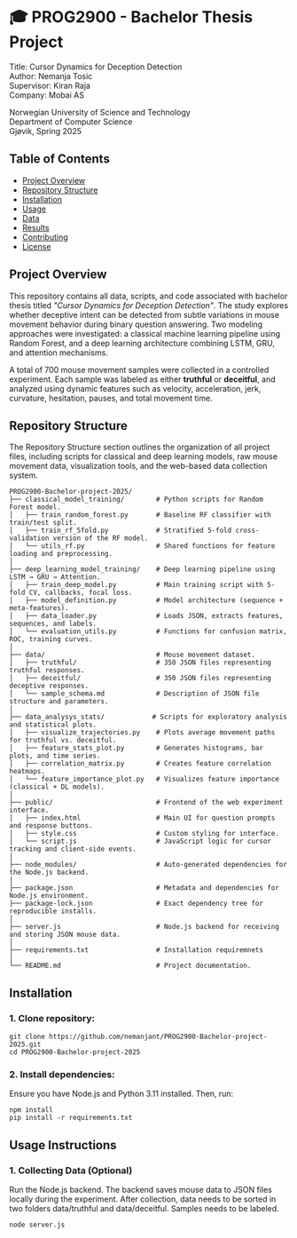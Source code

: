 # 🎓 PROG2900 - Bachelor Thesis Project #
Title: Cursor Dynamics for Deception Detection <br />
Author: Nemanja Tosic <br />
Supervisor: Kiran Raja <br />
Company: Mobai AS <br />

Norwegian University of Science and Technology <br />
Department of Computer Science <br />
Gjøvik, Spring 2025 <br />

## Table of Contents

- [Project Overview](#project-overview)
- [Repository Structure](#repository-structure)
- [Installation](#installation)
- [Usage](#usage)
- [Data](#data)
- [Results](#results)
- [Contributing](#contributing)
- [License](#license)


## Project Overview

This repository contains all data, scripts, and code associated with bachelor thesis titled *"Cursor Dynamics for Deception Detection"*. The study explores whether deceptive intent can be detected from subtle variations in mouse movement behavior during binary question answering. Two modeling approaches were investigated: a classical machine learning pipeline using Random Forest, and a deep learning architecture combining LSTM, GRU, and attention mechanisms.

A total of 700 mouse movement samples were collected in a controlled experiment. Each sample was labeled as either **truthful** or **deceitful**, and analyzed using dynamic features such as velocity, acceleration, jerk, curvature, hesitation, pauses, and total movement time.

## Repository Structure

The Repository Structure section outlines the organization of all project files, including scripts for classical and deep learning models, raw mouse movement data, visualization tools, and the web-based data collection system.

```
PROG2900-Bachelor-project-2025/
├── classical_model_training/        # Python scripts for Random Forest model.
│   ├── train_random_forest.py       # Baseline RF classifier with train/test split.
│   ├── train_rf_5fold.py            # Stratified 5-fold cross-validation version of the RF model.
│   └── utils_rf.py                  # Shared functions for feature loading and preprocessing.
│
├── deep_learning_model_training/    # Deep learning pipeline using LSTM → GRU → Attention.
│   ├── train_deep_model.py          # Main training script with 5-fold CV, callbacks, focal loss.
│   ├── model_definition.py          # Model architecture (sequence + meta-features).
│   ├── data_loader.py               # Loads JSON, extracts features, sequences, and labels.
│   └── evaluation_utils.py          # Functions for confusion matrix, ROC, training curves.
│
├── data/                            # Mouse movement dataset.
│   ├── truthful/                    # 350 JSON files representing truthful responses.
│   ├── deceitful/                   # 350 JSON files representing deceptive responses.
│   └── sample_schema.md             # Description of JSON file structure and parameters.
│
├── data_analysys_stats/            # Scripts for exploratory analysis and statistical plots.
│   ├── visualize_trajectories.py    # Plots average movement paths for truthful vs. deceitful.
│   ├── feature_stats_plot.py        # Generates histograms, bar plots, and time series.
│   ├── correlation_matrix.py        # Creates feature correlation heatmaps.
│   └── feature_importance_plot.py   # Visualizes feature importance (classical + DL models).
│
├── public/                          # Frontend of the web experiment interface.
│   ├── index.html                   # Main UI for question prompts and response buttons.
│   ├── style.css                    # Custom styling for interface.
│   └── script.js                    # JavaScript logic for cursor tracking and client-side events.
│
├── node_modules/                    # Auto-generated dependencies for the Node.js backend.
│
├── package.json                     # Metadata and dependencies for Node.js environment.
├── package-lock.json                # Exact dependency tree for reproducible installs.
│
├── server.js                        # Node.js backend for receiving and storing JSON mouse data.
│
├── requirements.txt                 # Installation requiremnets
│
└── README.md                        # Project documentation.
```

## Installation

### 1. Clone repository:
```
git clone https://github.com/nemanjant/PROG2900-Bachelor-project-2025.git
cd PROG2900-Bachelor-project-2025
```

### 2. Install dependencies:
Ensure you have Node.js and Python 3.11 installed. Then, run:
```
npm install
pip install -r requirements.txt
```

## Usage Instructions

### 1. Collecting Data (Optional)

Run the Node.js backend. The backend saves mouse data to JSON files locally during the experiment. After collection, data needs to be sorted in two folders data/truthful and data/deceitful. Samples needs to be labeled.
```
node server.js
```




